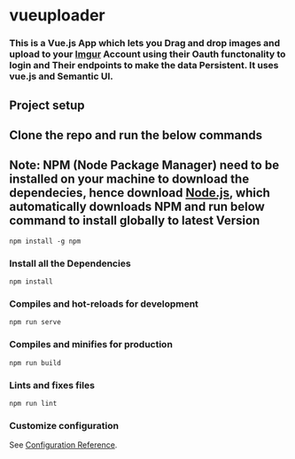 # vueuploader
### This is a Vue.js App which lets you Drag and drop images and upload to your [Imgur](https://imgur.com/) Account using their Oauth functonality to login and Their endpoints to make the data Persistent. It uses vue.js and Semantic UI.


## Project setup
## Clone the repo and run the below commands 

## Note: NPM (Node Package Manager) need to be installed on your machine to download the dependecies, hence download [Node.js](https://nodejs.org/en/download/), which automatically downloads NPM and run below command to install globally to latest Version
```
npm install -g npm 
```
### Install all the Dependencies 
```
npm install
```

### Compiles and hot-reloads for development
```
npm run serve
```

### Compiles and minifies for production
```
npm run build
```

### Lints and fixes files
```
npm run lint
```

### Customize configuration
See [Configuration Reference](https://cli.vuejs.org/config/).
